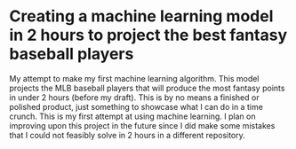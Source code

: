 # Creating a machine learning model in 2 hours to project the best fantasy baseball players
My attempt to make my first machine learning algorithm. This model projects the MLB baseball players that will produce the most fantasy points in under 2 hours (before my draft). This is by no means a finished or polished product, just something to showcase what I can do in a time crunch. This is my first attempt at using machine learning. I plan on improving upon this project in the future since I did make some mistakes that I could not feasibly solve in 2 hours in a different repository.
